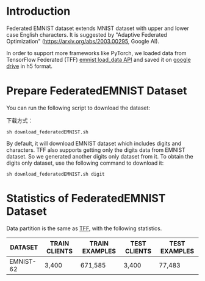 # Introduction

Federated EMNIST dataset extends MNIST dataset with upper and lower case English characters. It is suggested by "Adaptive Federated Optimization" (https://arxiv.org/abs/2003.00295, Google AI).

In order to support more frameworks like PyTorch, we loaded data from TensorFlow Federated (TFF) [emnist load_data API](https://www.tensorflow.org/federated/api_docs/python/tff/simulation/datasets/emnist/load_data) and saved it on [google drive]( https://drive.google.com/drive/folders/1S377qFHM_q_o1hE7-ODlmtRT6iV6N7AT?usp=sharing) in h5 format. 

# Prepare FederatedEMNIST Dataset

You can run the following script to download the dataset:

下载方式：
```
sh download_federatedEMNIST.sh    
```

By default, it will download EMNIST dataset which includes digits and characters.  TFF also supports getting only the digits data from EMNIST dataset. So we generated another digits only dataset from it. To obtain the digits only dataset, use the following command to download it:

```
sh download_federatedEMNIST.sh digit
```


# Statistics of FederatedEMNIST Dataset

Data partition is the same as [TFF](https://www.tensorflow.org/federated/api_docs/python/tff/simulation/datasets/emnist), with the following statistics.  

| DATASET   | TRAIN CLIENTS | TRAIN EXAMPLES | TEST CLIENTS | TEST EXAMPLES |
| --------- | ------------- | -------------- | ------------ | ------------- |
| EMNIST-62 | 3,400         | 671,585        | 3,400        | 77,483        |

